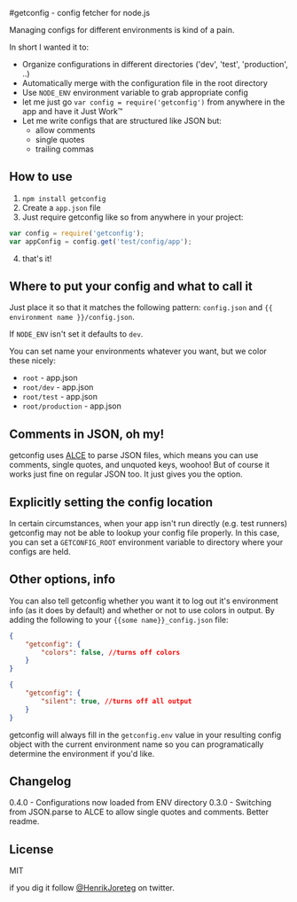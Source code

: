 #getconfig - config fetcher for node.js

Managing configs for different environments is kind of a pain.

In short I wanted it to:
- Organize configurations in different directories ('dev', 'test', 'production', ..)
- Automatically merge with the configuration file in the root directory
- Use `NODE_ENV` environment variable to grab appropriate config
- let me just go `var config = require('getconfig')` from anywhere in the app and have it Just Work™
- Let me write configs that are structured like JSON but:
    - allow comments
    - single quotes
    - trailing commas

## How to use

1. `npm install getconfig`
2. Create a `app.json` file
3. Just require getconfig like so from anywhere in your project:

```js
var config = require('getconfig');
var appConfig = config.get('test/config/app');
```
4. that's it!


## Where to put your config and what to call it

Just place it so that it matches the following pattern: `config.json` and `{{ environment name }}/config.json`.

If `NODE_ENV` isn't set it defaults to `dev`.

You can set name your environments whatever you want, but we color these nicely:

- `root` - app.json
- `root/dev` - app.json
- `root/test` - app.json
- `root/production` - app.json


## Comments in JSON, oh my!

getconfig uses [ALCE](https://github.com/walmartlabs/ALCE) to parse JSON files, which means you can use comments, single quotes, and unquoted keys, woohoo! But of course it works just fine on regular JSON too. It just gives you the option.


## Explicitly setting the config location

In certain circumstances, when your app isn't run directly (e.g. test runners) getconfig may not be able to lookup your config file properly. In this case, you can set a `GETCONFIG_ROOT` environment variable to directory where your configs are held.


## Other options, info

You can also tell getconfig whether you want it to log out it's environment info (as it does by default) and whether or not to use colors in output. By adding the following to your `{{some name}}_config.json` file:

```json
{
    "getconfig": {
        "colors": false, //turns off colors
    }
}
```

```json
{
    "getconfig": {
        "silent": true, //turns off all output
    }
}
```

getconfig will always fill in the `getconfig.env` value in your resulting config object with the current environment name so you can programatically determine the environment if you'd like.


## Changelog

0.4.0 - Configurations now loaded from ENV directory
0.3.0 - Switching from JSON.parse to ALCE to allow single quotes and comments. Better readme.


## License

MIT

if you dig it follow [@HenrikJoreteg](http://twitter.com/henrikjoreteg) on twitter.
